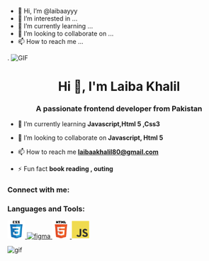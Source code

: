 - 👋 Hi, I’m @laibaayyy
- 👀 I’m interested in ...
- 🌱 I’m currently learning ...
- 💞️ I’m looking to collaborate on ...
- 📫 How to reach me ...

.
![GIF](https://media.giphy.com/media/v1.Y2lkPTc5MGI3NjExMWgwcWVvMmgydTEwaWEwMXFkZnZjOXJ1b2p0eGl0a2VkYXdvNmJvNSZlcD12MV9pbnRlcm5hbF9naWZfYnlfaWQmY3Q9Zw/IpeYSEZshTefe/giphy.gif)
<!---
laibaayyy/laibaayyy is a ✨ special ✨ repository because its `README.md` (this file) appears on your GitHub profile.
You can click the Preview link to take a look at your changes.
--->
<h1 align="center">Hi 👋, I'm Laiba Khalil</h1>
<h3 align="center">A passionate frontend developer from Pakistan</h3>

- 🌱 I’m currently learning **Javascript,Html 5 ,Css3**

- 👯 I’m looking to collaborate on **Javascript, Html 5**

- 📫 How to reach me **laibaakhalil80@gmail.com**

- ⚡ Fun fact **book reading , outing**

<h3 align="left">Connect with me:</h3>
<p align="left">
</p>

<h3 align="left">Languages and Tools:</h3>
<p align="left"> <a href="https://www.w3schools.com/css/" target="_blank" rel="noreferrer"> <img src="https://raw.githubusercontent.com/devicons/devicon/master/icons/css3/css3-original-wordmark.svg" alt="css3" width="40" height="40"/> </a> <a href="https://www.figma.com/" target="_blank" rel="noreferrer"> <img src="https://www.vectorlogo.zone/logos/figma/figma-icon.svg" alt="figma" width="40" height="40"/> </a> <a href="https://www.w3.org/html/" target="_blank" rel="noreferrer"> <img src="https://raw.githubusercontent.com/devicons/devicon/master/icons/html5/html5-original-wordmark.svg" alt="html5" width="40" height="40"/> </a> <a href="https://developer.mozilla.org/en-US/docs/Web/JavaScript" target="_blank" rel="noreferrer"> <img src="https://raw.githubusercontent.com/devicons/devicon/master/icons/javascript/javascript-original.svg" alt="javascript" width="40" height="40"/> </a> </p>




![gif](
     https://user-images.githubusercontent.com/74038190/219923809-b86dc415-a0c2-4a38-bc88-ad6cf06395a8.gif)
